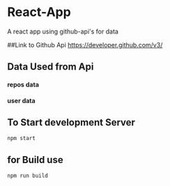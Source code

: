 # React-App
A react app using github-api's for data

##Link to Github Api
https://developer.github.com/v3/

## Data Used from Api
#### repos data
#### user data

## To Start development Server
```
npm start
```
## for Build use

```
npm run build
```
